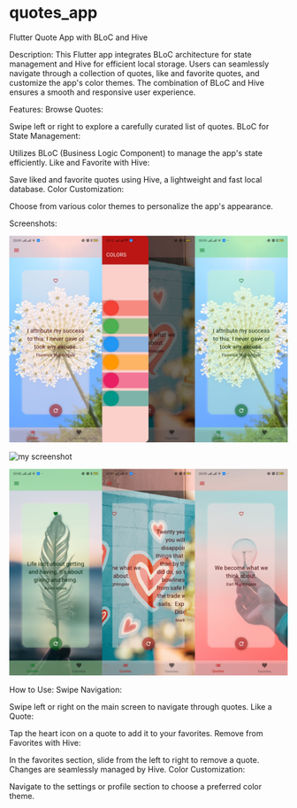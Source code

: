 # quotes_app

Flutter Quote App with BLoC and Hive

Description:
This Flutter app integrates BLoC architecture for state management and Hive for efficient local storage. Users can seamlessly navigate through a collection of quotes, like and favorite quotes, and customize the app's color themes. The combination of BLoC and Hive ensures a smooth and responsive user experience.

Features:
Browse Quotes:

Swipe left or right to explore a carefully curated list of quotes.
BLoC for State Management:

Utilizes BLoC (Business Logic Component) to manage the app's state efficiently.
Like and Favorite with Hive:

Save liked and favorite quotes using Hive, a lightweight and fast local database.
Color Customization:

Choose from various color themes to personalize the app's appearance.

Screenshots:

![my screenshot](./screenshots/Screenshot_1.png)

![my screenshot](./creenshots/Screenshot_2.png)

![my screenshot](./screenshots/Screenshot_3.png)

How to Use:
Swipe Navigation:

Swipe left or right on the main screen to navigate through quotes.
Like a Quote:

Tap the heart icon on a quote to add it to your favorites.
Remove from Favorites with Hive:

In the favorites section, slide from the left to right to remove a quote. Changes are seamlessly managed by Hive.
Color Customization:

Navigate to the settings or profile section to choose a preferred color theme.